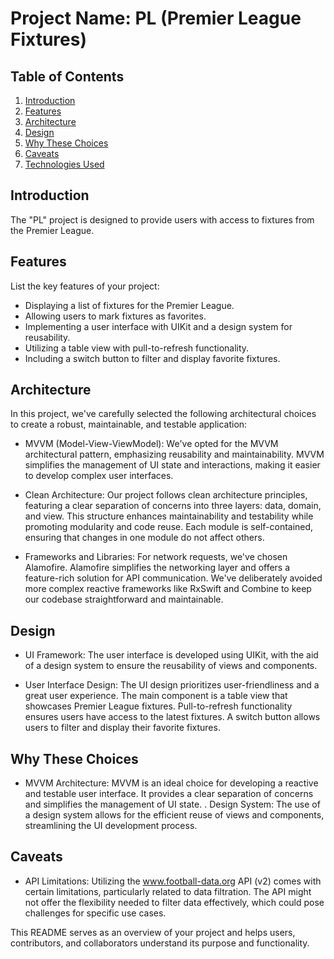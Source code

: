 # Project Name: PL (Premier League Fixtures)

## Table of Contents

1. [Introduction](#introduction)
2. [Features](#features)
3. [Architecture](#architecture)
4. [Design](#design)
5. [Why These Choices](#why-these-choices)
5. [Caveats](#caveats)
6. [Technologies Used](#technologies-used)
## Introduction

The "PL" project is designed to provide users with access to fixtures from the Premier League.

## Features

List the key features of your project:

- Displaying a list of fixtures for the Premier League.
- Allowing users to mark fixtures as favorites.
- Implementing a user interface with UIKit and a design system for reusability.
- Utilizing a table view with pull-to-refresh functionality.
- Including a switch button to filter and display favorite fixtures.

## Architecture

In this project, we've carefully selected the following architectural choices to create a robust, maintainable, and testable application:

- MVVM (Model-View-ViewModel): We've opted for the MVVM architectural pattern, emphasizing reusability and maintainability. MVVM simplifies the management of UI state and interactions, making it easier to develop complex user interfaces.

- Clean Architecture: Our project follows clean architecture principles, featuring a clear separation of concerns into three layers: data, domain, and view. This structure enhances maintainability and testability while promoting modularity and code reuse. Each module is self-contained, ensuring that changes in one module do not affect others.

- Frameworks and Libraries: For network requests, we've chosen Alamofire. Alamofire simplifies the networking layer and offers a feature-rich solution for API communication. We've deliberately avoided more complex reactive frameworks like RxSwift and Combine to keep our codebase straightforward and maintainable.

## Design

- UI Framework: The user interface is developed using UIKit, with the aid of a design system to ensure the reusability of views and components.
	
- User Interface Design: The UI design prioritizes user-friendliness and a great user experience. The main component is a table view that showcases Premier League fixtures. Pull-to-refresh functionality ensures users have access to the latest fixtures. A switch button allows users to filter and display their favorite fixtures.
 

## Why These Choices

- MVVM Architecture: MVVM is an ideal choice for developing a reactive and testable user interface. It provides a clear separation of concerns and simplifies the management of UI state.
. Design System: The use of a design system allows for the efficient reuse of views and components, streamlining the UI development process. 

## Caveats 

- API Limitations: Utilizing the www.football-data.org API (v2) comes with certain limitations, particularly related to data filtration. The API might not offer the flexibility needed to filter data effectively, which could pose challenges for specific use cases.


This README serves as an overview of your project and helps users, contributors, and collaborators understand its purpose and functionality.

